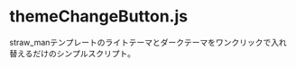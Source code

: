 themeChangeButton.js
=====================

straw_manテンプレートのライトテーマとダークテーマをワンクリックで入れ替えるだけのシンプルスクリプト。
